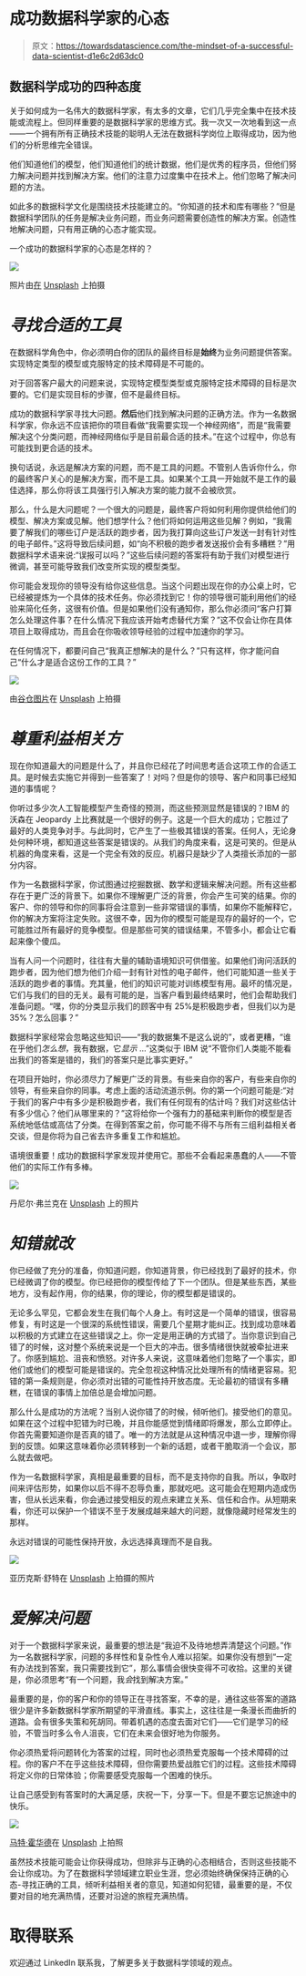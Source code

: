 # 成功数据科学家的心态

> 原文：<https://towardsdatascience.com/the-mindset-of-a-successful-data-scientist-d1e6c2d63dc0>

## 数据科学成功的四种态度

关于如何成为一名伟大的数据科学家，有太多的文章，它们几乎完全集中在技术技能或流程上。但同样重要的是数据科学家的思维方式。我一次又一次地看到这一点——一个拥有所有正确技术技能的聪明人无法在数据科学岗位上取得成功，因为他们的分析思维完全错误。

他们知道他们的模型，他们知道他们的统计数据，他们是优秀的程序员，但他们努力解决问题并找到解决方案。他们的注意力过度集中在技术上。他们忽略了解决问题的方法。

如此多的数据科学文化是围绕技术技能建立的。“你知道的技术和库有哪些？”但是数据科学团队的任务是解决业务问题，而业务问题需要创造性的解决方案。创造性地解决问题，只有用正确的心态才能实现。

一个成功的数据科学家的心态是怎样的？

![](img/dd48dd045360571b59bde62397af97cf.png)

照片由[在](https://unsplash.com/@thisisengineering?utm_source=medium&utm_medium=referral) [Unsplash](https://unsplash.com?utm_source=medium&utm_medium=referral) 上拍摄

# *寻找合适的工具*

在数据科学角色中，你必须明白你的团队的最终目标是**始终**为业务问题提供答案。实现特定类型的模型或克服特定的技术障碍是不可能的。

对于回答客户最大的问题来说，实现特定模型类型或克服特定技术障碍的目标是次要的。它们是实现目标的步骤，但不是最终目标。

成功的数据科学家寻找大问题。**然后**他们找到解决问题的正确方法。作为一名数据科学家，你永远不应该把你的项目看做“我需要实现一个神经网络”，而是“我需要解决这个分类问题，而神经网络似乎是目前最合适的技术。”在这个过程中，你总有可能找到更合适的技术。

换句话说，永远是解决方案的问题，而不是工具的问题。不管别人告诉你什么，你的最终客户关心的是解决方案，而不是工具。如果某个工具一开始就不是工作的最佳选择，那么你将该工具强行引入解决方案的能力就不会被欣赏。

那么，什么是大问题呢？一个很大的问题是，最终客户将如何利用你提供给他们的模型、解决方案或见解。他们想学什么？他们将如何运用这些见解？例如，“我需要了解我们的哪些订户是活跃的跑步者，因为我打算向这些订户发送一封有针对性的电子邮件。”这将导致后续问题，如“向不积极的跑步者发送报价会有多糟糕？”用数据科学术语来说:“误报可以吗？”这些后续问题的答案将有助于我们对模型进行微调，甚至可能导致我们改变所实现的模型类型。

你可能会发现你的领导没有给你这些信息。当这个问题出现在你的办公桌上时，它已经被提炼为一个具体的技术任务。你必须找到它！你的领导很可能利用他们的经验来简化任务，这很有价值。但是如果他们没有通知你，那么你必须问“客户打算怎么处理这件事？在什么情况下我应该开始考虑替代方案？”这不仅会让你在具体项目上取得成功，而且会在你吸收领导经验的过程中加速你的学习。

在任何情况下，都要问自己“我真正想解决的是什么？”只有这样，你才能问自己“什么才是适合这份工作的工具？”

![](img/17a3fef47c0cd739a0544c683b52e465.png)

由[谷仓图片](https://unsplash.com/es/@barnimages?utm_source=medium&utm_medium=referral)在 [Unsplash](https://unsplash.com?utm_source=medium&utm_medium=referral) 上拍摄

# *尊重利益相关方*

现在你知道最大的问题是什么了，并且你已经花了时间思考适合这项工作的合适工具。是时候去实施它并得到一些答案了！对吗？但是你的领导、客户和同事已经知道的事情呢？

你听过多少次人工智能模型产生奇怪的预测，而这些预测显然是错误的？IBM 的沃森在 Jeopardy 上比赛就是一个很好的例子。这是一个巨大的成功；它胜过了最好的人类竞争对手。与此同时，它产生了一些极其错误的答案。任何人，无论身处何种环境，都知道这些答案是错误的。从我们的角度来看，这是可笑的。但是从机器的角度来看，这是一个完全有效的反应。机器只是缺少了人类擅长添加的一部分内容。

作为一名数据科学家，你试图通过挖掘数据、数学和逻辑来解决问题。所有这些都存在于更广泛的背景下。如果你不理解更广泛的背景，你会产生可笑的结果。你的客户、你的领导和你的同事将会注意到一些非常错误的事情，如果你不能解释它，你的解决方案将注定失败。这很不幸，因为你的模型可能是现存的最好的一个，它可能胜过所有最好的竞争模型。但是那些可笑的错误结果，不管多小，都会让它看起来像个傻瓜。

当有人问一个问题时，往往有大量的辅助语境知识可供借鉴。如果他们询问活跃的跑步者，因为他们想为他们介绍一封有针对性的电子邮件，他们可能知道一些关于活跃的跑步者的事情。充其量，他们的知识可能对训练模型有用。最坏的情况是，它们与我们的目的无关。最有可能的是，当客户看到最终结果时，他们会帮助我们准备问题。“嘿，你的分类显示我们的顾客中有 25%是积极跑步者，但我们以为是 35%？怎么回事？”

数据科学家经常会忽略这些知识——“我的数据集不是这么说的”，或者更糟，“谁在乎他们*怎么想*，我有数据，它*显示* …”这类似于 IBM 说“不管你们人类能不能看出我们的答案是错的，我们的答案只是比事实更好。”

在项目开始时，你必须尽力了解更广泛的背景。有些来自你的客户，有些来自你的领导，有些来自你的同事。考虑上面的活动流道示例。你的第一个问题可能是:“对于我们的客户中有多少是积极跑步者，我们有任何现有的估计吗？我们对这些估计有多少信心？他们从哪里来的？”这将给你一个强有力的基础来判断你的模型是否系统地低估或高估了分类。在得到答案之前，你可能不得不与所有三组利益相关者交谈，但是你将为自己省去许多重复工作和尴尬。

语境很重要！成功的数据科学家发现并使用它。那些不会看起来愚蠢的人——不管他们的实际工作有多棒。

![](img/b1e89ef66b6ba76e747ad2d0a9368b47.png)

丹尼尔·弗兰克在 [Unsplash](https://unsplash.com?utm_source=medium&utm_medium=referral) 上的照片

# *知错就改*

你已经做了充分的准备，你知道问题，你知道背景，你已经找到了最好的技术，你已经微调了你的模型。你已经把你的模型传给了下一个团队。但是某些东西，某些地方，没有起作用，你的结果，你的理论，你的模型都是错误的。

无论多么罕见，它都会发生在我们每个人身上。有时这是一个简单的错误，很容易修复，有时这是一个很深的系统性错误，需要几个星期才能纠正。找到成功意味着以积极的方式建立在这些错误之上。你一定是用正确的方式错了。当你意识到自己错了的时候，这对整个系统来说是一个巨大的冲击。很多情绪很快就被牵扯进来了。你感到尴尬、沮丧和愤怒。对许多人来说，这意味着他们忽略了一个事实，即他们或他们的模型可能是错误的。完全忽视这种情况比处理所有的情绪更容易。犯错的第一条规则是，你必须对出错的可能性持开放态度。无论最初的错误有多糟糕，在错误的事情上加倍总是会增加问题。

那么什么是成功的方法呢？当别人说你错了的时候，倾听他们。接受他们的意见。如果在这个过程中犯错为时已晚，并且你能感觉到情绪即将爆发，那么立即停止。你首先需要知道你是否真的错了。唯一的方法就是从这种情况中退一步，理解你得到的反馈。如果这意味着你必须转移到一个新的话题，或者干脆取消一个会议，那么就去做吧。

作为一名数据科学家，真相是最重要的目标，而不是支持你的自我。所以，争取时间来评估形势，如果你以后不得不忍辱负重，那就吃吧。这可能会在短期内造成伤害，但从长远来看，你会通过接受相反的观点来建立关系、信任和合作。从短期来看，你还可以保护一个错误不至于发展成越来越大的问题，就像隐藏时经常发生的那样。

永远对错误的可能性保持开放，永远选择真理而不是自我。

![](img/3a7440827cf08c656adc1e2da9f0ed73.png)

亚历克斯·舒特在 [Unsplash](https://unsplash.com?utm_source=medium&utm_medium=referral) 上拍摄的照片

# *爱解决问题*

对于一个数据科学家来说，最重要的想法是“我迫不及待地想弄清楚这个问题。”作为一名数据科学家，问题的多样性和复杂性令人难以招架。如果你没有想到“一定有办法找到答案，我只需要找到它”，那么事情会很快变得不可收拾。这里的关键是，你必须思考“有一个问题，我*会*找到解决方案。”

最重要的是，你的客户和你的领导正在寻找答案，不幸的是，通往这些答案的道路很少是许多新数据科学家所期望的平滑直线。事实上，这往往是一条漫长而曲折的道路。会有很多失策和死胡同。带着机遇的态度去面对它们——它们是学习的经验，不管当时多么令人沮丧，它们在未来会很好地为你服务。

你必须热爱将问题转化为答案的过程，同时也必须热爱克服每一个技术障碍的过程。你的客户不在乎这些技术障碍，但你需要热爱战胜它们的过程。这些技术障碍将定义你的日常体验；你需要感受克服每一个困难的快乐。

让自己感受到有答案时的大满足感，庆祝一下，分享一下。但是不要忘记旅途中的快乐。

![](img/98fb4cdf4bec46088893535942eb2c90.png)

[马特·霍华德](https://unsplash.com/es/@thematthoward?utm_source=medium&utm_medium=referral)在 [Unsplash](https://unsplash.com?utm_source=medium&utm_medium=referral) 上拍照

虽然技术技能可能会让你获得成功，但除非与正确的心态相结合，否则这些技能不会让你成功。为了在数据科学领域建立职业生涯，您必须始终确保保持正确的心态-寻找正确的工具，倾听利益相关者的意见，知道如何犯错，最重要的是，不仅要对目的地充满热情，还要对沿途的旅程充满热情。

# 取得联系

欢迎通过 LinkedIn 联系我，了解更多关于数据科学领域的观点。